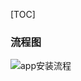[TOC]



### 流程图

![app安装流程](http://r.photo.store.qq.com/psb?/V14L47VC0w3vOf/MV9PD8USUmXTAcC9fAZ8fclB7G*C2FmCVtV5ktXe1cc!/r/dLYAAAAAAAAA)